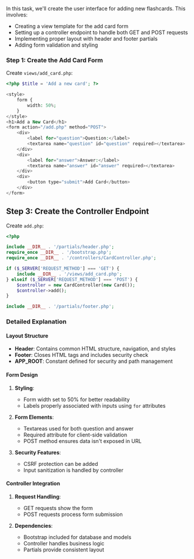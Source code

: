 In this task, we'll create the user interface for adding new flashcards. This involves:

- Creating a view template for the add card form
- Setting up a controller endpoint to handle both GET and POST requests
- Implementing proper layout with header and footer partials
- Adding form validation and styling

### Step 1: Create the Add Card Form

Create `views/add_card.php`:

```php
<?php $title = 'Add a new card'; ?>

<style>
    form {
        width: 50%;
    }
</style>
<h1>Add a New Card</h1>
<form action="/add.php" method="POST">
    <div>
        <label for="question">Question:</label>
        <textarea name="question" id="question" required></textarea>
    </div>
    <div>
        <label for="answer">Answer:</label>
        <textarea name="answer" id="answer" required></textarea>
    </div>
    <div>
        <button type="submit">Add Card</button>
    </div>
</form>
```

## Step 3: Create the Controller Endpoint

Create `add.php`:

```php
<?php

include __DIR__ . '/partials/header.php';
require_once __DIR__ . '/bootstrap.php';
require_once __DIR__ . '/controllers/CardController.php';

if ($_SERVER['REQUEST_METHOD'] === 'GET') {
    include __DIR__ . '/views/add_card.php';
} elseif ($_SERVER['REQUEST_METHOD'] === 'POST') {
    $controller = new CardController(new Card());
    $controller->add();
}

include __DIR__ . '/partials/footer.php';
```

### Detailed Explanation

#### Layout Structure

- **Header**: Contains common HTML structure, navigation, and styles
- **Footer**: Closes HTML tags and includes security check
- **APP_ROOT**: Constant defined for security and path management

#### Form Design

1. **Styling**:

   - Form width set to 50% for better readability
   - Labels properly associated with inputs using `for` attributes

2. **Form Elements**:

   - Textareas used for both question and answer
   - Required attribute for client-side validation
   - POST method ensures data isn't exposed in URL

3. **Security Features**:
   - CSRF protection can be added
   - Input sanitization is handled by controller

#### Controller Integration

1. **Request Handling**:

   - GET requests show the form
   - POST requests process form submission

2. **Dependencies**:
   - Bootstrap included for database and models
   - Controller handles business logic
   - Partials provide consistent layout
